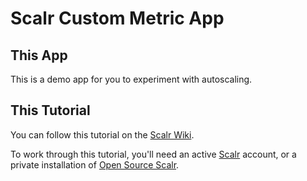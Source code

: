 Scalr Custom Metric App
=======================

This App
--------

This is a demo app for you to experiment with autoscaling.

This Tutorial
-------------

You can follow this tutorial on the [Scalr Wiki][1].

To work through this tutorial, you'll need an active [Scalr][2] account, or a
private installation of [Open Source Scalr][3].


  [1]: https://scalr-wiki.atlassian.net/wiki/x/KiAb
  [2]: http://www.scalr.com
  [3]: https://github.com/Scalr/scalr
